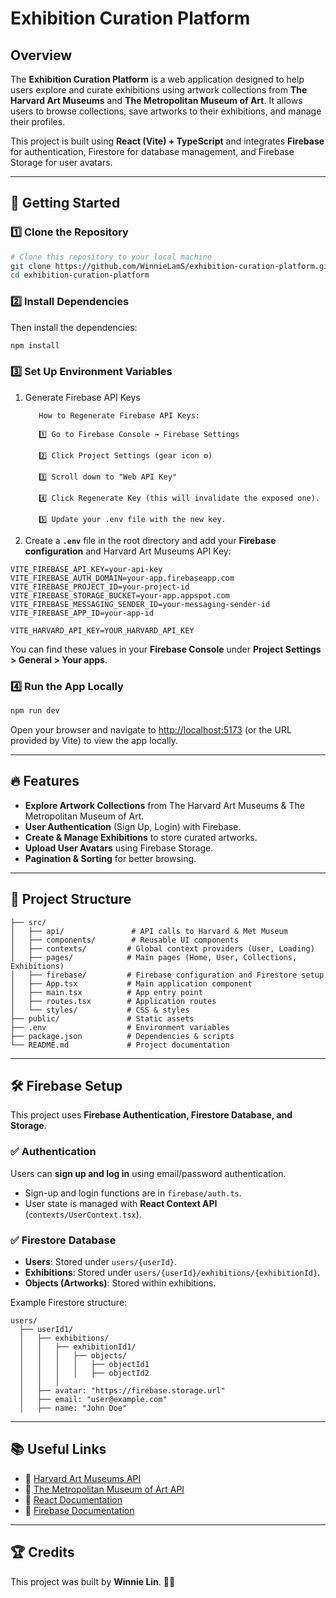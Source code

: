 # Exhibition Curation Platform

## Overview
The **Exhibition Curation Platform** is a web application designed to help users explore and curate exhibitions using artwork collections from **The Harvard Art Museums** and **The Metropolitan Museum of Art**. It allows users to browse collections, save artworks to their exhibitions, and manage their profiles.

This project is built using **React (Vite) + TypeScript** and integrates **Firebase** for authentication, Firestore for database management, and Firebase Storage for user avatars.

---

## 🚀 Getting Started

### 1️⃣ Clone the Repository
```sh
# Clone this repository to your local machine
git clone https://github.com/WinnieLamS/exhibition-curation-platform.git
cd exhibition-curation-platform
```

### 2️⃣ Install Dependencies

Then install the dependencies:
```sh
npm install
```
### 3️⃣ Set Up Environment Variables
1. Generate Firebase API Keys

          How to Regenerate Firebase API Keys:

          1️⃣ Go to Firebase Console → Firebase Settings

          2️⃣ Click Project Settings (gear icon ⚙️)

          3️⃣ Scroll down to "Web API Key"

          4️⃣ Click Regenerate Key (this will invalidate the exposed one).

          5️⃣ Update your .env file with the new key.

2. Create a **`.env`** file in the root directory and add your **Firebase configuration** and Harvard Art Museums API Key:
```env
VITE_FIREBASE_API_KEY=your-api-key
VITE_FIREBASE_AUTH_DOMAIN=your-app.firebaseapp.com
VITE_FIREBASE_PROJECT_ID=your-project-id
VITE_FIREBASE_STORAGE_BUCKET=your-app.appspot.com
VITE_FIREBASE_MESSAGING_SENDER_ID=your-messaging-sender-id
VITE_FIREBASE_APP_ID=your-app-id

VITE_HARVARD_API_KEY=YOUR_HARVARD_API_KEY
```
You can find these values in your **Firebase Console** under **Project Settings > General > Your apps**.


### 4️⃣ Run the App Locally
```sh
npm run dev
```
Open your browser and navigate to [http://localhost:5173](http://localhost:5173) (or the URL provided by Vite) to view the app locally.

---

## 🔥 Features
- **Explore Artwork Collections** from The Harvard Art Museums & The Metropolitan Museum of Art.
- **User Authentication** (Sign Up, Login) with Firebase.
- **Create & Manage Exhibitions** to store curated artworks.
- **Upload User Avatars** using Firebase Storage.
- **Pagination & Sorting** for better browsing.

---

## 🔧 Project Structure
```
├── src/
│   ├── api/               # API calls to Harvard & Met Museum
│   ├── components/        # Reusable UI components
│   ├── contexts/         # Global context providers (User, Loading)
│   ├── pages/            # Main pages (Home, User, Collections, Exhibitions)
│   ├── firebase/         # Firebase configuration and Firestore setup
│   ├── App.tsx           # Main application component
│   ├── main.tsx          # App entry point
│   ├── routes.tsx        # Application routes
│   └── styles/           # CSS & styles
├── public/               # Static assets
├── .env                  # Environment variables
├── package.json          # Dependencies & scripts
└── README.md             # Project documentation
```

---

## 🛠 Firebase Setup
This project uses **Firebase Authentication, Firestore Database, and Storage**.

### ✅ Authentication
Users can **sign up and log in** using email/password authentication.
- Sign-up and login functions are in `firebase/auth.ts`.
- User state is managed with **React Context API** (`contexts/UserContext.tsx`).

### ✅ Firestore Database
- **Users**: Stored under `users/{userId}`.
- **Exhibitions**: Stored under `users/{userId}/exhibitions/{exhibitionId}`.
- **Objects (Artworks)**: Stored within exhibitions.

Example Firestore structure:
```
users/
  ├── userId1/
  │   ├── exhibitions/
  │   │   ├── exhibitionId1/
  │   │   │   ├── objects/
  │   │   │   │   ├── objectId1
  │   │   │   │   ├── objectId2
  │   │   │
  │   ├── avatar: "https://firebase.storage.url"
  │   ├── email: "user@example.com"
  │   ├── name: "John Doe"
```
---

## 📚 Useful Links
- 🔗 [Harvard Art Museums API](https://api.harvardartmuseums.org/)
- 🔗 [The Metropolitan Museum of Art API](https://metmuseum.github.io/)
- 🔗 [React Documentation](https://react.dev/)
- 🔗 [Firebase Documentation](https://firebase.google.com/docs)


---

## 🏆 Credits
This project was built by **Winnie Lin**. 🎨🚀

